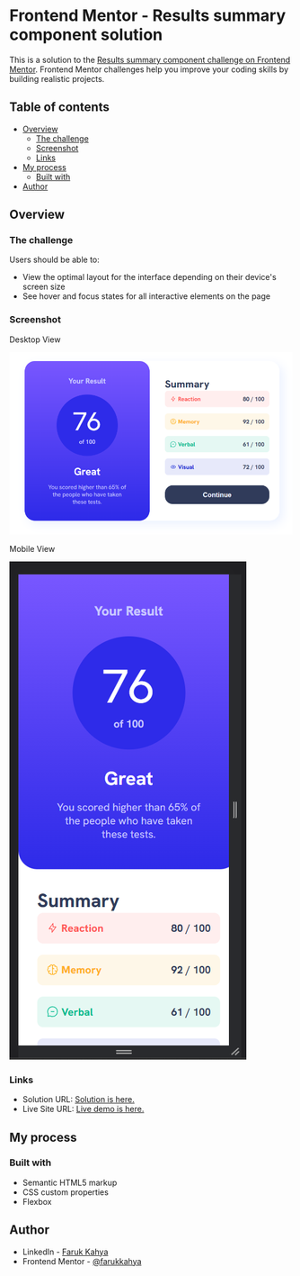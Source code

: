 # Frontend Mentor - Results summary component solution

This is a solution to the [Results summary component challenge on Frontend Mentor](https://www.frontendmentor.io/challenges/results-summary-component-CE_K6s0maV). Frontend Mentor challenges help you improve your coding skills by building realistic projects. 

## Table of contents

- [Overview](#overview)
  - [The challenge](#the-challenge)
  - [Screenshot](#screenshot)
  - [Links](#links)
- [My process](#my-process)
  - [Built with](#built-with)
- [Author](#author)


## Overview

### The challenge

Users should be able to:

- View the optimal layout for the interface depending on their device's screen size
- See hover and focus states for all interactive elements on the page


### Screenshot
Desktop View

![desktop-screenshot](./assets/images/desktop-screenshot.png)

Mobile View

![mobile-screenshot](./assets/images/mobile-screeshot.png)


### Links

- Solution URL: [Solution is here.](https://www.frontendmentor.io/solutions/resultssummarycomponentmain-gSomxEeOFf)
- Live Site URL: [Live demo is here.](https://main--illustrious-cuchufli-7885b1.netlify.app/)

## My process

### Built with

- Semantic HTML5 markup
- CSS custom properties
- Flexbox


## Author

- LinkedIn - [Faruk Kahya](https://www.linkedin.com/in/faruk-kahya-0a4aa21ba/)
- Frontend Mentor - [@farukkahya](https://www.frontendmentor.io/profile/farukkahya)


